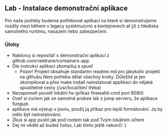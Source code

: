 ## Lab - Instalace demonstrační aplikace

Pro naše potřeby budeme potřebovat aplikaci na které si demonstrujeme rozdíly mezi během v legacy systému(vm) a kontejnerech
ať již z hlediska samotného runtimu, nasazení nebo zabezpečení.

### Úlohy


- Naklonuj si repositář s demonstrační aplikací z github.com/veldrane/containers-app
- Dle instrukcí aplikaci zkompiluj a spusť
    - Pozor! Projekt obsahuje standartni readme.md pro jakykoliv projekt na githubu
      Neni potřeba dělat všechny kroky. Důležité je jen zkompilovat a přes make install
      nainstalovat applikaci do nějaké spustitelné cesty (/usr/local/bin/ třeba)
- Nezapomeň povolit lokální fw (příkaz firewalld-cmd port 8080)
- Oveř si curlem jak ze samotné probee tak z jump serveru, že aplikace funguje.
- aplikace má výstup v jsonu, použij jq příkaz pro lepší formátování. Jq by mělo být nainstalováno
- Zkus si app pustit jak pod rootem tak pod Tvým lokálním účtem
- Dej mi vědět až budeš hotov, Lab tímto ještě nekončí :)


